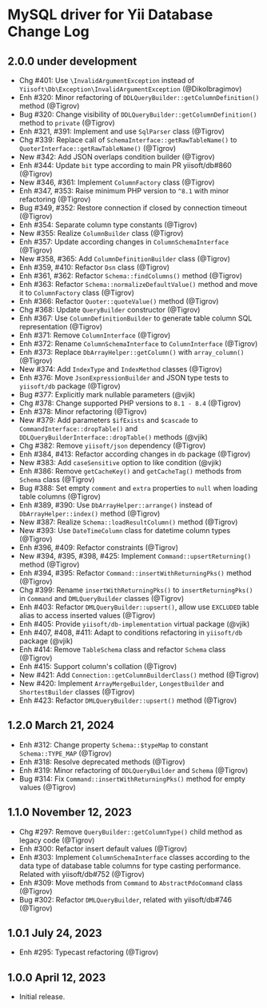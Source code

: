 # MySQL driver for Yii Database Change Log

## 2.0.0 under development

- Chg #401: Use `\InvalidArgumentException` instead of `Yiisoft\Db\Exception\InvalidArgumentException` (@DikoIbragimov)
- Enh #320: Minor refactoring of `DDLQueryBuilder::getColumnDefinition()` method (@Tigrov)
- Bug #320: Change visibility of `DDLQueryBuilder::getColumnDefinition()` method to `private` (@Tigrov)
- Enh #321, #391: Implement and use `SqlParser` class (@Tigrov)
- Chg #339: Replace call of `SchemaInterface::getRawTableName()` to `QuoterInterface::getRawTableName()` (@Tigrov)
- New #342: Add JSON overlaps condition builder (@Tigrov)
- Enh #344: Update `bit` type according to main PR yiisoft/db#860 (@Tigrov)
- New #346, #361: Implement `ColumnFactory` class (@Tigrov)
- Enh #347, #353: Raise minimum PHP version to `^8.1` with minor refactoring (@Tigrov)
- Bug #349, #352: Restore connection if closed by connection timeout (@Tigrov)
- Enh #354: Separate column type constants (@Tigrov)
- New #355: Realize `ColumnBuilder` class (@Tigrov)
- Enh #357: Update according changes in `ColumnSchemaInterface` (@Tigrov)
- New #358, #365: Add `ColumnDefinitionBuilder` class (@Tigrov)
- Enh #359, #410: Refactor `Dsn` class (@Tigrov)
- Enh #361, #362: Refactor `Schema::findColumns()` method (@Tigrov)
- Enh #363: Refactor `Schema::normalizeDefaultValue()` method and move it to `ColumnFactory` class (@Tigrov)
- Enh #366: Refactor `Quoter::quoteValue()` method (@Tigrov)
- Chg #368: Update `QueryBuilder` constructor (@Tigrov)
- Enh #367: Use `ColumnDefinitionBuilder` to generate table column SQL representation (@Tigrov)
- Enh #371: Remove `ColumnInterface` (@Tigrov)
- Enh #372: Rename `ColumnSchemaInterface` to `ColumnInterface` (@Tigrov)
- Enh #373: Replace `DbArrayHelper::getColumn()` with `array_column()` (@Tigrov)
- New #374: Add `IndexType` and `IndexMethod` classes (@Tigrov)
- Enh #376: Move `JsonExpressionBuilder` and JSON type tests to `yiisoft/db` package (@Tigrov)
- Bug #377: Explicitly mark nullable parameters (@vjik)
- Chg #378: Change supported PHP versions to `8.1 - 8.4` (@Tigrov)
- Enh #378: Minor refactoring (@Tigrov)
- New #379: Add parameters `$ifExists` and `$cascade` to `CommandInterface::dropTable()` and
  `DDLQueryBuilderInterface::dropTable()` methods (@vjik)
- Chg #382: Remove `yiisoft/json` dependency (@Tigrov)
- Enh #384, #413: Refactor according changes in `db` package (@Tigrov)
- New #383: Add `caseSensitive` option to like condition (@vjik)
- Enh #386: Remove `getCacheKey()` and `getCacheTag()` methods from `Schema` class (@Tigrov)
- Bug #388: Set empty `comment` and `extra` properties to `null` when loading table columns (@Tigrov)
- Enh #389, #390: Use `DbArrayHelper::arrange()` instead of `DbArrayHelper::index()` method (@Tigrov)
- New #387: Realize `Schema::loadResultColumn()` method (@Tigrov)
- New #393: Use `DateTimeColumn` class for datetime column types (@Tigrov)
- Enh #396, #409: Refactor constraints (@Tigrov)
- New #394, #395, #398, #425: Implement `Command::upsertReturning()` method (@Tigrov)
- Enh #394, #395: Refactor `Command::insertWithReturningPks()` method (@Tigrov)
- Chg #399: Rename `insertWithReturningPks()` to `insertReturningPks()` in `Command` and `DMLQueryBuilder` classes (@Tigrov)
- Enh #403: Refactor `DMLQueryBuilder::upsert()`, allow use `EXCLUDED` table alias to access inserted values (@Tigrov)
- Enh #405: Provide `yiisoft/db-implementation` virtual package (@vjik)
- Enh #407, #408, #411: Adapt to conditions refactoring in `yiisoft/db` package (@vjik)
- Enh #414: Remove `TableSchema` class and refactor `Schema` class (@Tigrov)
- Enh #415: Support column's collation (@Tigrov)
- New #421: Add `Connection::getColumnBuilderClass()` method (@Tigrov)
- New #420: Implement `ArrayMergeBuilder`, `LongestBuilder` and `ShortestBuilder` classes (@Tigrov)
- Enh #423: Refactor `DMLQueryBuilder::upsert()` method (@Tigrov)

## 1.2.0 March 21, 2024

- Enh #312: Change property `Schema::$typeMap` to constant `Schema::TYPE_MAP` (@Tigrov)
- Enh #318: Resolve deprecated methods (@Tigrov)
- Enh #319: Minor refactoring of `DDLQueryBuilder` and `Schema` (@Tigrov)
- Bug #314: Fix `Command::insertWithReturningPks()` method for empty values (@Tigrov)

## 1.1.0 November 12, 2023

- Chg #297: Remove `QueryBuilder::getColumnType()` child method as legacy code (@Tigrov)
- Enh #300: Refactor insert default values (@Tigrov)
- Enh #303: Implement `ColumnSchemaInterface` classes according to the data type of database table columns
  for type casting performance. Related with yiisoft/db#752 (@Tigrov)
- Enh #309: Move methods from `Command` to `AbstractPdoCommand` class (@Tigrov)
- Bug #302: Refactor `DMLQueryBuilder`, related with yiisoft/db#746 (@Tigrov)

## 1.0.1 July 24, 2023

- Enh #295: Typecast refactoring (@Tigrov)

## 1.0.0 April 12, 2023

- Initial release.

